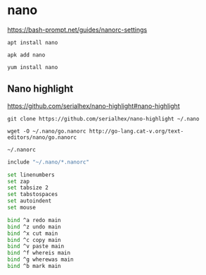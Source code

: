 # nano

https://bash-prompt.net/guides/nanorc-settings

```shell
apt install nano
```

```shell
apk add nano
```

```shell
yum install nano
```

## Nano highlight

https://github.com/serialhex/nano-highlight#nano-highlight

```shell
git clone https://github.com/serialhex/nano-highlight ~/.nano
```

```shell
wget -O ~/.nano/go.nanorc http://go-lang.cat-v.org/text-editors/nano/go.nanorc
```

`~/.nanorc`
```bash
include "~/.nano/*.nanorc"

set linenumbers
set zap
set tabsize 2
set tabstospaces
set autoindent
set mouse

bind ^a redo main
bind ^z undo main
bind ^x cut main
bind ^c copy main
bind ^v paste main
bind ^f whereis main
bind ^g wherewas main
bind ^b mark main
```
